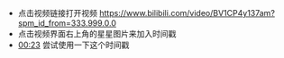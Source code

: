 - 点击视频链接打开视频 https://www.bilibili.com/video/BV1CP4y137am?spm_id_from=333.999.0.0
- 点击视频界面右上角的星星图片来加入时间戳
- [00:23](https://www.bilibili.com/video/BV1CP4y137am?spm_id_from=333.999.0.0#t=23.631657) 尝试使用一下这个时间戳
